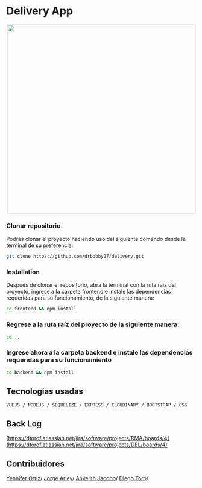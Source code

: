 # Delivery App

<div align="center">
  <img width="500" height="500"  src="https://res.cloudinary.com/jorge-tarifa/image/upload/v1665118200/carrito-market-mix/Magna_hoka4e.jpg"/>
</div>


### Clonar repositorio
Podrás clonar el proyecto haciendo uso del siguiente comando desde la terminal de su preferencia:  

```bash
git clone https://github.com/drbobby27/delivery.git
```
### Installation
Después de clonar el repositorio, abra la terminal con la ruta raíz del proyecto, ingrese a la carpeta frontend e instale las dependencias requeridas para su funcionamiento, de la siguiente manera: 

```bash
cd frontend && npm install
```

### Regrese a la ruta raíz del proyecto de la siguiente manera: 

```bash
cd ..
```
### Ingrese ahora a la carpeta backend e instale las dependencias requeridas para su funcionamiento

```bash
cd backend && npm install
```

## Tecnologias usadas
`VUEJS / NODEJS / SEQUELIZE / EXPRESS / CLOUDINARY / BOOTSTRAP / CSS`

## Back Log
[https://dtorof.atlassian.net/jira/software/projects/RMA/boards/4](https://dtorof.atlassian.net/jira/software/projects/DEL/boards/4)

## Contribuidores
[Yennifer Ortiz](https://github.com/yortizher)/
[Jorge Arley](https://github.com/drbobby27)/
[Anyelith Jacobo](https://github.com/anyelithj)/
[Diego Toro](https://github.com/Dtorof)/
